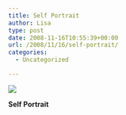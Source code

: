 ```yaml
---
title: Self Portrait
author: Lisa
type: post
date: 2008-11-16T10:55:39+00:00
url: /2008/11/16/self-portrait/
categories:
  - Uncategorized

---
```

![][1]

**Self Portrait**

 [1]: http://media.tumblr.com/xMgN4OQMFgd49f1zCvOW4FWUo1_500.jpg
